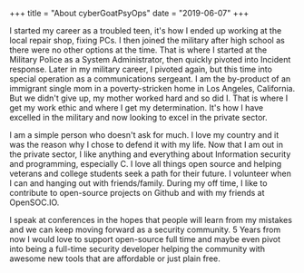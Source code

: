 +++
title = "About cyberGoatPsyOps"
date = "2019-06-07"
+++

I started my career as a troubled teen, it's how I ended up working at the local repair shop, fixing PCs. I then joined the military after high school as there were no other options at the time. That is where I started at the Military Police as a System Administrator, then quickly pivoted into Incident response. Later in my military career, I pivoted again, but this time into special operation as a communications sergeant. I am the by-product of an immigrant single mom in a poverty-stricken home in Los Angeles, California. But we didn't give up, my mother worked hard and so did I. That is where I get my work ethic and where I get my determination. It's how I have excelled in the military and now looking to excel in the private sector.

I am a simple person who doesn't ask for much. I love my country and it was the reason why I chose to defend it with my life. Now that I am out in the private sector, I like anything and everything about Information security and programming, especially C. I love all things open source and helping veterans and college students seek a path for their future. I volunteer when I can and hanging out with friends/family. During my off time, I like to contribute to open-source projects on Github and with my friends at OpenSOC.IO.

I speak at conferences in the hopes that people will learn from my mistakes and we can keep moving forward as a security community.
5 Years from now I would love to support open-source full time and maybe even pivot into being a full-time security developer helping the community with awesome new tools that are affordable or just plain free.
